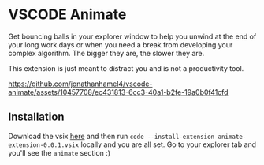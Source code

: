 # VSCODE Animate

Get bouncing balls in your explorer window to help you unwind at the end of your long work days or when you need a break from developing your complex algorithm. The bigger they are, the slower they are. 

This extension is just meant to distract you and is not a productivity tool. 




https://github.com/jonathanhamel4/vscode-animate/assets/10457708/ec431813-6cc3-40a1-b2fe-19a0b0f41cfd

## Installation

Download the vsix <a href="https://github.com/jonathanhamel4/vscode-animate/raw/main/releases/animate-extension-0.0.1.vsix" download>here</a> and then run `code --install-extension animate-extension-0.0.1.vsix` locally and you are all set. Go to your explorer tab and you'll see the `animate` section :) 

